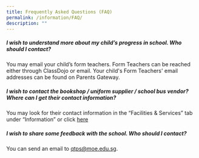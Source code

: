 ```yaml
---
title: Frequently Asked Questions (FAQ)
permalink: /information/FAQ/
description: ""
---
```

##### I wish to understand more about my child’s progress in school. Who should I contact?
You may email your child’s form teachers. Form Teachers can be reached either through ClassDojo or email. Your child's Form Teachers' email addresses can be found on Parents Gateway.

##### I wish to contact the bookshop / uniform supplier / school bus vendor? Where can I get their contact information?
You may look for their contact information in the “Facilities &amp; Services” tab under “Information” or click&nbsp;[here](https://facilities-and-services/bus-services/)

##### I wish to share some feedback with the school. Who should I contact?
You can send an email to&nbsp;[qtps@moe.edu.sg](mailto:qtps@moe.edu.sg). 

<!-- If you wish to email the Key Personnel (KP) of the relevant departments, you may look for their contact information via the “School Management Committee” tab under “Our Staff” or click [here](https://staging.d3haevm43m8pfu.amplifyapp.com/our-staff/school-management-committee/)-->